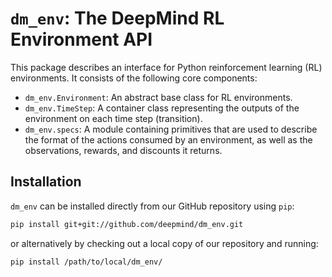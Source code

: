 # `dm_env`: The DeepMind RL Environment API

This package describes an interface for Python reinforcement learning (RL)
environments. It consists of the following core components:

*   `dm_env.Environment`: An abstract base class for RL environments.
*   `dm_env.TimeStep`: A container class representing the outputs of the
    environment on each time step (transition).
*   `dm_env.specs`: A module containing primitives that are used to describe the
    format of the actions consumed by an environment, as well as the
    observations, rewards, and discounts it returns.

## Installation

`dm_env` can be installed directly from our GitHub repository using `pip`:

```bash
pip install git+git://github.com/deepmind/dm_env.git
```

or alternatively by checking out a local copy of our repository and running:

```bash
pip install /path/to/local/dm_env/
```
